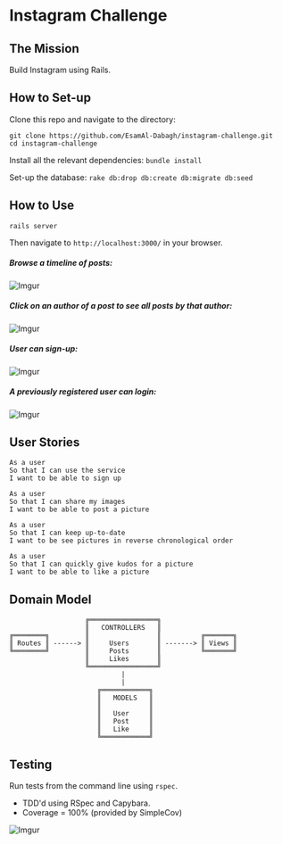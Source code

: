 # Instagram Challenge

## The Mission
Build Instagram using Rails. 

## How to Set-up

Clone this repo and navigate to the directory: 
```
git clone https://github.com/EsamAl-Dabagh/instagram-challenge.git
cd instagram-challenge
```

Install all the relevant dependencies:
`bundle install`

Set-up the database:
`rake db:drop db:create db:migrate db:seed`

## How to Use

`rails server`

Then navigate to `http://localhost:3000/` in your browser.

##### Browse a timeline of posts:
![Imgur](https://i.imgur.com/QpyAbyC.png)

##### Click on an author of a post to see all posts by that author:
![Imgur](https://i.imgur.com/SlGdE0y.png)

##### User can sign-up:
![Imgur](https://i.imgur.com/V4np6Y9.png)

##### A previously registered user can login:
![Imgur](https://i.imgur.com/sKdzYCN.png)

## User Stories

```
As a user
So that I can use the service
I want to be able to sign up
```
```
As a user
So that I can share my images
I want to be able to post a picture
```
```
As a user
So that I can keep up-to-date
I want to be see pictures in reverse chronological order
```
```
As a user
So that I can quickly give kudos for a picture
I want to be able to like a picture
```

## Domain Model
```
                   ╔═════════════════╗
                   ║   CONTROLLERS   ║
╔════════╗         ║                 ║          ╔═══════╗
║ Routes ║ ------> ║     Users       ║ -------> ║ Views ║
╚════════╝         ║     Posts       ║          ╚═══════╝
                   ║     Likes       ║
                   ╚═════════════════╝
                            |
                            |
                      ╔════════════╗
                      ║   MODELS   ║
                      ║            ║
                      ║   User     ║
                      ║   Post     ║
                      ║   Like     ║
                      ╚════════════╝
```

## Testing
Run tests from the command line using `rspec`. 
* TDD'd using RSpec and Capybara.
* Coverage = 100% (provided by SimpleCov)

![Imgur](https://i.imgur.com/FXcLpHWl.png)